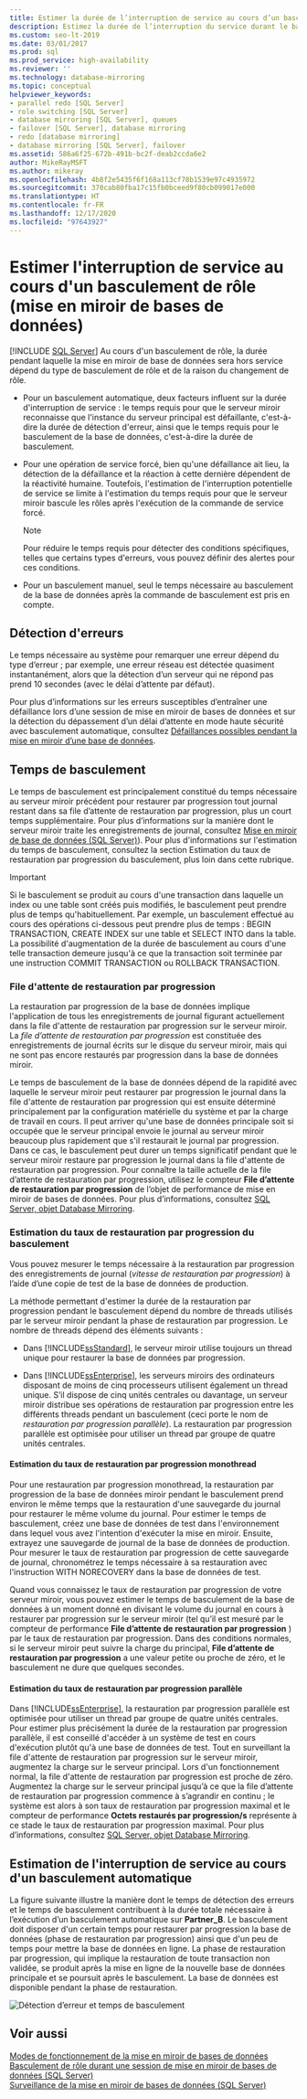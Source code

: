 ```yaml
---
title: Estimer la durée de l’interruption de service au cours d’un basculement en miroir
description: Estimez la durée de l’interruption du service durant le basculement d’un miroir de base de données du rôle principal au rôle secondaire.
ms.custom: seo-lt-2019
ms.date: 03/01/2017
ms.prod: sql
ms.prod_service: high-availability
ms.reviewer: ''
ms.technology: database-mirroring
ms.topic: conceptual
helpviewer_keywords:
- parallel redo [SQL Server]
- role switching [SQL Server]
- database mirroring [SQL Server], queues
- failover [SQL Server], database mirroring
- redo [database mirroring]
- database mirroring [SQL Server], failover
ms.assetid: 586a6f25-672b-491b-bc2f-deab2ccda6e2
author: MikeRayMSFT
ms.author: mikeray
ms.openlocfilehash: 4b8f2e5435f6f168a113cf78b1539e97c4935972
ms.sourcegitcommit: 370cab80fba17c15fb0bceed9f80cb099017e000
ms.translationtype: HT
ms.contentlocale: fr-FR
ms.lasthandoff: 12/17/2020
ms.locfileid: "97643927"
---
```

# <a name="estimate-the-interruption-of-service-during-role-switching-database-mirroring"></a>Estimer l'interruption de service au cours d'un basculement de rôle (mise en miroir de bases de données)
 [!INCLUDE [SQL Server](../../includes/applies-to-version/sqlserver.md)]
  Au cours d'un basculement de rôle, la durée pendant laquelle la mise en miroir de base de données sera hors service dépend du type de basculement de rôle et de la raison du changement de rôle.  
  
-   Pour un basculement automatique, deux facteurs influent sur la durée d'interruption de service : le temps requis pour que le serveur miroir reconnaisse que l'instance du serveur principal est défaillante, c'est-à-dire la durée de détection d'erreur, ainsi que le temps requis pour le basculement de la base de données, c'est-à-dire la durée de basculement.  
  
-   Pour une opération de service forcé, bien qu'une défaillance ait lieu, la détection de la défaillance et la réaction à cette dernière dépendent de la réactivité humaine. Toutefois, l'estimation de l'interruption potentielle de service se limite à l'estimation du temps requis pour que le serveur miroir bascule les rôles après l'exécution de la commande de service forcé.  
  
    > [!NOTE]  
    >  Pour réduire le temps requis pour détecter des conditions spécifiques, telles que certains types d'erreurs, vous pouvez définir des alertes pour ces conditions.  
  
-   Pour un basculement manuel, seul le temps nécessaire au basculement de la base de données après la commande de basculement est pris en compte.  
  
## <a name="error-detection"></a>Détection d'erreurs  
 Le temps nécessaire au système pour remarquer une erreur dépend du type d’erreur ; par exemple, une erreur réseau est détectée quasiment instantanément, alors que la détection d’un serveur qui ne répond pas prend 10 secondes (avec le délai d’attente par défaut).  
  
 Pour plus d’informations sur les erreurs susceptibles d’entraîner une défaillance lors d’une session de mise en miroir de bases de données et sur la détection du dépassement d’un délai d’attente en mode haute sécurité avec basculement automatique, consultez [Défaillances possibles pendant la mise en miroir d’une base de données](../../database-engine/database-mirroring/possible-failures-during-database-mirroring.md).  
  
## <a name="failover-time"></a>Temps de basculement  
 Le temps de basculement est principalement constitué du temps nécessaire au serveur miroir précédent pour restaurer par progression tout journal restant dans sa file d’attente de restauration par progression, plus un court temps supplémentaire. Pour plus d’informations sur la manière dont le serveur miroir traite les enregistrements de journal, consultez [Mise en miroir de base de données &#40;SQL Server&#41;](../../database-engine/database-mirroring/database-mirroring-sql-server.md)). Pour plus d'informations sur l'estimation du temps de basculement, consultez la section Estimation du taux de restauration par progression du basculement, plus loin dans cette rubrique.  
  
> [!IMPORTANT]  
>  Si le basculement se produit au cours d'une transaction dans laquelle un index ou une table sont créés puis modifiés, le basculement peut prendre plus de temps qu'habituellement.  Par exemple, un basculement effectué au cours des opérations ci-dessous peut prendre plus de temps : BEGIN TRANSACTION, CREATE INDEX sur une table et SELECT INTO dans la table. La possibilité d'augmentation de la durée de basculement au cours d'une telle transaction demeure jusqu'à ce que la transaction soit terminée par une instruction COMMIT TRANSACTION ou ROLLBACK TRANSACTION.  
  
### <a name="the-redo-queue"></a>File d'attente de restauration par progression  
 La restauration par progression de la base de données implique l'application de tous les enregistrements de journal figurant actuellement dans la file d'attente de restauration par progression sur le serveur miroir. La *file d’attente de restauration par progression* est constituée des enregistrements de journal écrits sur le disque du serveur miroir, mais qui ne sont pas encore restaurés par progression dans la base de données miroir.  
  
 Le temps de basculement de la base de données dépend de la rapidité avec laquelle le serveur miroir peut restaurer par progression le journal dans la file d'attente de restauration par progression qui est ensuite déterminé principalement par la configuration matérielle du système et par la charge de travail en cours. Il peut arriver qu'une base de données principale soit si occupée que le serveur principal envoie le journal au serveur miroir beaucoup plus rapidement que s'il restaurait le journal par progression. Dans ce cas, le basculement peut durer un temps significatif pendant que le serveur miroir restaure par progression le journal dans la file d'attente de restauration par progression. Pour connaître la taille actuelle de la file d’attente de restauration par progression, utilisez le compteur **File d’attente de restauration par progression** de l’objet de performance de mise en miroir de bases de données. Pour plus d’informations, consultez [SQL Server, objet Database Mirroring](../../relational-databases/performance-monitor/sql-server-database-mirroring-object.md).  
  
### <a name="estimating-the-failover-redo-rate"></a>Estimation du taux de restauration par progression du basculement  
 Vous pouvez mesurer le temps nécessaire à la restauration par progression des enregistrements de journal (*vitesse de restauration par progression*) à l’aide d’une copie de test de la base de données de production.  
  
 La méthode permettant d'estimer la durée de la restauration par progression pendant le basculement dépend du nombre de threads utilisés par le serveur miroir pendant la phase de restauration par progression. Le nombre de threads dépend des éléments suivants :  
  
-   Dans [!INCLUDE[ssStandard](../../includes/ssstandard-md.md)], le serveur miroir utilise toujours un thread unique pour restaurer la base de données par progression.  
  
-   Dans [!INCLUDE[ssEnterprise](../../includes/ssenterprise-md.md)], les serveurs miroirs des ordinateurs disposant de moins de cinq processeurs utilisent également un thread unique. S’il dispose de cinq unités centrales ou davantage, un serveur miroir distribue ses opérations de restauration par progression entre les différents threads pendant un basculement (ceci porte le nom de *restauration par progression parallèle*). La restauration par progression parallèle est optimisée pour utiliser un thread par groupe de quatre unités centrales.  
  
#### <a name="estimating-the-single-threaded-redo-rate"></a>Estimation du taux de restauration par progression monothread  
 Pour une restauration par progression monothread, la restauration par progression de la base de données miroir pendant le basculement prend environ le même temps que la restauration d'une sauvegarde du journal pour restaurer le même volume du journal. Pour estimer le temps de basculement, créez une base de données de test dans l'environnement dans lequel vous avez l'intention d'exécuter la mise en miroir. Ensuite, extrayez une sauvegarde de journal de la base de données de production. Pour mesurer le taux de restauration par progression de cette sauvegarde de journal, chronométrez le temps nécessaire à sa restauration avec l'instruction WITH NORECOVERY dans la base de données de test.  
  
 Quand vous connaissez le taux de restauration par progression de votre serveur miroir, vous pouvez estimer le temps de basculement de la base de données à un moment donné en divisant le volume du journal en cours à restaurer par progression sur le serveur miroir (tel qu’il est mesuré par le compteur de performance **File d’attente de restauration par progression** ) par le taux de restauration par progression. Dans des conditions normales, si le serveur miroir peut suivre la charge du principal, **File d’attente de restauration par progression** a une valeur petite ou proche de zéro, et le basculement ne dure que quelques secondes.  
  
#### <a name="estimating-the-parallel-redo-rate"></a>Estimation du taux de restauration par progression parallèle  
 Dans [!INCLUDE[ssEnterprise](../../includes/ssenterprise-md.md)], la restauration par progression parallèle est optimisée pour utiliser un thread par groupe de quatre unités centrales. Pour estimer plus précisément la durée de la restauration par progression parallèle, il est conseillé d'accéder à un système de test en cours d'exécution plutôt qu'à une base de données de test. Tout en surveillant la file d'attente de restauration par progression sur le serveur miroir, augmentez la charge sur le serveur principal. Lors d'un fonctionnement normal, la file d'attente de restauration par progression est proche de zéro. Augmentez la charge sur le serveur principal jusqu’à ce que la file d’attente de restauration par progression commence à s’agrandir en continu ; le système est alors à son taux de restauration par progression maximal et le compteur de performance **Octets restaurés par progression/s** représente à ce stade le taux de restauration par progression maximal. Pour plus d’informations, consultez [SQL Server, objet Database Mirroring](../../relational-databases/performance-monitor/sql-server-database-mirroring-object.md).  
  
## <a name="estimating-interruption-of-service-during-automatic-failover"></a>Estimation de l'interruption de service au cours d'un basculement automatique  
 La figure suivante illustre la manière dont le temps de détection des erreurs et le temps de basculement contribuent à la durée totale nécessaire à l’exécution d’un basculement automatique sur **Partner_B**. Le basculement doit disposer d'un certain temps pour restaurer par progression la base de données (phase de restauration par progression) ainsi que d'un peu de temps pour mettre la base de données en ligne. La phase de restauration par progression, qui implique la restauration de toute transaction non validée, se produit après la mise en ligne de la nouvelle base de données principale et se poursuit après le basculement. La base de données est disponible pendant la phase de restauration.  
  
 ![Détection d’erreur et temps de basculement](../../database-engine/database-mirroring/media/dbm-failovauto-time.gif "Détection d’erreur et temps de basculement")  
  
## <a name="see-also"></a>Voir aussi  
 [Modes de fonctionnement de la mise en miroir de bases de données](../../database-engine/database-mirroring/database-mirroring-operating-modes.md)   
 [Basculement de rôle durant une session de mise en miroir de bases de données &#40;SQL Server&#41;](../../database-engine/database-mirroring/role-switching-during-a-database-mirroring-session-sql-server.md)   
 [Surveillance de la mise en miroir de bases de données &#40;SQL Server&#41;](../../database-engine/database-mirroring/monitoring-database-mirroring-sql-server.md)  
  
  
